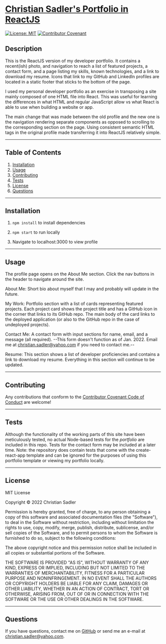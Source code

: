 # [Christian Sadler's Portfolio in ReactJS](https://chrisaeus.github.io/React-Portfolio/)

[![License: MIT](https://img.shields.io/badge/License-MIT-yellow.svg)](https://opensource.org/licenses/MIT) [![Contributor Covenant](https://img.shields.io/badge/Contributor%20Covenant-2.1-4baaaa.svg)](https://www.contributor-covenant.org/version/2/1/code_of_conduct/)

## Description

This is the ReactJS version of my developer portfolio. It contains a recent(ish) photo, and navigation to reach a list of featured projects, a contact form, and a page listing my skills, known technologies, and a link to download my resume. Icons that link to my GitHub and LinkedIn profiles are located in a static footer that sticks to the bottom of the page.

I used my personal developer portfolio as an exercise in transposing a site mainly composed of one HTML file into React. This was useful for learning the differences in what HTML and regular JavaScript allow vs what React is able to use when building a website or app.

The main change that was made between the old profile and the new one is the navigation rendering separate components as opposed to scrolling to the corresponding section on the page. Using consistent semantic HTML tags in the original profile made transferring it into ReactJS relatively simple.


---

## Table of Contents

1. [Installation](#installation)
2. [Usage](#usage)
3. [Contributing](#contributing)
4. [Tests](#tests)
5. [License](#license)
6. [Questions](#questions)

---

## Installation

1. `npm install` to install dependencies

2. `npm start` to run locally

3. Navigate to localhost:3000 to view profile


---

## Usage

The profile page opens on the About Me section. Click the nav buttons in the header to navigate around the site.

About Me: Short bio about myself that I may and probably will update in the future.

My Work: Portfolio section with a list of cards representing featured projects. Each project card shows the project title and has a GitHub icon in the corner that links to its GitHub repo. The main body of the card links to the deployed application (or also to the GitHub repo in the case of undeployed projects).

Contact Me: A contact form with input sections for name, email, and a message (all required). --This form doesn't function as of Jan. 2022. Email me at christian.sadler@yahoo.com if you need to contact me.--

Resume: This section shows a list of developer proficiencies and contains a link to download my resume. Everything in this section will continue to be updated.


---

## Contributing

Any contributions that conform to the [Contributor Covenant Code of Conduct](https://www.contributor-covenant.org/version/2/1/code_of_conduct/) are welcome!


---

## Tests

Although the functionality of the working parts of this site have been meticulously tested, no actual Node-based tests for the *portfolio* are included in this repo. Tests for the contact form may be included at a later time. Note: the repository does contain tests that come with the create-react-app template and can be ignored for the purposes of using this portfolio template or viewing my portfolio locally.


---

## License

MIT License

Copyright &copy; 2022 Christian Sadler

Permission is hereby granted, free of charge, to any person obtaining a copy
of this software and associated documentation files (the "Software"), to deal
in the Software without restriction, including without limitation the rights
to use, copy, modify, merge, publish, distribute, sublicense, and/or sell
copies of the Software, and to permit persons to whom the Software is
furnished to do so, subject to the following conditions:

The above copyright notice and this permission notice shall be included in all
copies or substantial portions of the Software.

THE SOFTWARE IS PROVIDED "AS IS", WITHOUT WARRANTY OF ANY KIND, EXPRESS OR
IMPLIED, INCLUDING BUT NOT LIMITED TO THE WARRANTIES OF MERCHANTABILITY,
FITNESS FOR A PARTICULAR PURPOSE AND NONINFRINGEMENT. IN NO EVENT SHALL THE
AUTHORS OR COPYRIGHT HOLDERS BE LIABLE FOR ANY CLAIM, DAMAGES OR OTHER
LIABILITY, WHETHER IN AN ACTION OF CONTRACT, TORT OR OTHERWISE, ARISING FROM,
OUT OF OR IN CONNECTION WITH THE SOFTWARE OR THE USE OR OTHER DEALINGS IN THE
SOFTWARE.

---

## Questions

If you have questions, contact me on [GitHub](https://github.com/Chrisaeus) or send me an e-mail at <christian.sadler@yahoo.com>.
